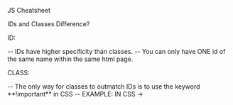 JS Cheatsheet

IDs and Classes
Difference? 

ID: 
<div id="my_first_id"></div>
-- IDs have higher specificity than classes. 
-- You can only have ONE id of the same name within the same html page. 

CLASS:
<div class="my_first_classes"></div>
-- The only way for classes to outmatch IDs is to use the keyword **!important** in CSS
-- EXAMPLE: IN CSS ->
   